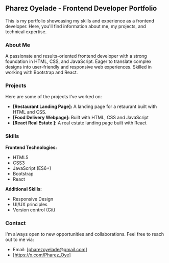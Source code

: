 ## Pharez Oyelade - Frontend Developer Portfolio

This is my portfolio showcasing my skills and experience as a frontend developer. Here, you'll find information about me, my projects, and technical expertise.

### About Me

A passionate and results-oriented frontend developer with a strong foundation in HTML, CSS, and JavaScript. Eager to translate complex designs into user-friendly and responsive web experiences. Skilled in working with Bootstrap and React.

### Projects

Here are some of the projects I've worked on:

- **[Restaurant Landing Page]:** A landing page for a retaurant built with HTML and CSS.
- **[Food Delivery Webpage]:** Built with HTML, CSS and JavaScript
- **[React Real Estate ]:** A real estate landing page built with React

### Skills

**Frontend Technologies:**

- HTML5
- CSS3
- JavaScript (ES6+)
- Bootstrap
- React

**Additional Skills:**

- Responsive Design
- UI/UX principles
- Version control (Git)

### Contact

I'm always open to new opportunities and collaborations. Feel free to reach out to me via:

- Email: [pharezoyelade@gmail.com]
- [https://x.com/Pharez_Oye] 
